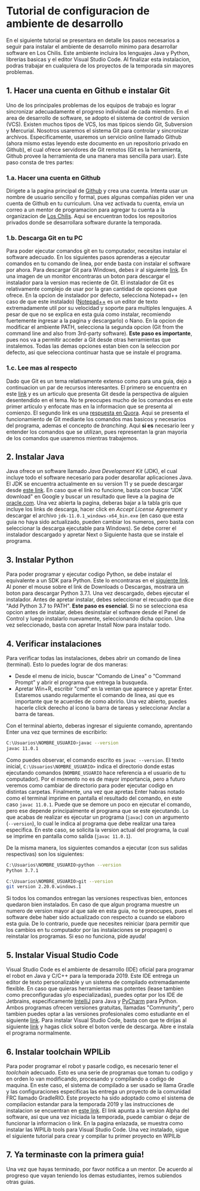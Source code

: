 # Tutorial de configuracion de ambiente de desarrollo

En el siguiente tutorial se presentara en detalle los pasos necesarios a seguir para instalar el ambiente de desarrollo minimo para desarrollar software en Los Chilis. Este ambiente incluira los lenguajes Java y Python, librerias basicas y el editor Visual Studio Code. Al finalizar esta instalacion, podras trabajar en cualquiera de los proyectos de la temporada sin mayores problemas.

## 1. Hacer una cuenta en Github e instalar Git

Uno de los principales problemas de los equipos de trabajo es lograr sincronizar adecuadamente el progreso individual de cada miembro. En el area de desarrollo de software, se adopto el sistema de control de version (VCS). Existen muchos tipos de VCS, los mas tipicos siendo Git, Subversion y Mercurial. Nosotros usaremos el sistema Git para controlar y sincronizar archivos. Especificamente, usaremos un servicio online llamado Github (ahora mismo estas leyendo este documento en un repositorio privado en Github), el cual ofrece servidores de Git remotos (Git es la herramienta, Github provee la herramienta de una manera mas sencilla para usar). Este paso consta de tres partes:

### 1.a. Hacer una cuenta en Github

Dirigete a la pagina principal de [Github](https://github.com/) y crea una cuenta. Intenta usar un nombre de usuario sencillo y formal, pues algunas compañias piden ver una cuenta de Github en tu curriculum. Una vez activada tu cuenta, envia un correo a un mentor de programacion para agregar tu cuenta a la organizacion de [Los Chilis](https://github.com/frc6955). Aqui se encuentran todos los repositorios privados donde se desarrollara software durante la temporada.

### 1.b. Descarga Git en tu PC

Para poder ejecutar comandos git en tu computador, necesitas instalar el software adecuado. En los siguientes pasos aprenderas a ejecutar comandos en tu comando de linea, por ende basta con instalar el software por ahora. Para descargar Git para Windows, debes ir al siguiente [link](https://git-scm.com/). En una imagen de un monitor encontraras un boton para descargar el instalador para la version mas reciente de Git. El instalador de Git es relativamente complejo de usar por la gran cantidad de opciones que ofrece. En la opcion de instalador por defecto, selecciona Notepad++ (en caso de que este instalado) ([Notepad++](https://notepad-plus-plus.org/) es un editor de texto extremadamente util por su velocidad y soporte para multiples lenguajes. A pesar de que no se explica en esta guia como instalar, recomiendo fuertemente ingresar a la pagina y descargarlo) o Nano. En la opcion de modificar el ambiente PATH, selecciona la segunda opcion (Git from the command line and also from 3rd-party software). **Este paso es importante**, pues nos va a permitir acceder a Git desde otras herramientas que instalemos. Todas las demas opciones estan bien con la seleccion por defecto, asi que selecciona continuar hasta que se instale el programa.

### 1.c. Lee mas al respecto

Dado que Git es un tema relativamente extenso como para una guia, dejo a continuacion un par de recursos interesantes. El primero se encuentra en este [link](http://anitacheng.com/git-for-non-developers) y es un articulo que presenta Git desde la perspectiva de alguien desentendido en el tema. No te preocupes mucho de los comandos en este primer articulo y enfocate mas en la informacion que se presenta al comienzo. El segundo link es una [respuesta en Quora](https://qr.ae/TUtx8q). Aqui se presenta el funcionamiento de Git mediante los comandos mas basicos y necesarios del programa, ademas el concepto de *branching*. Aqui **si es** necesario leer y entender los comandos que se utilizan, pues representan la gran mayoria de los comandos que usaremos mientras trabajemos.

## 2. Instalar Java

Java ofrece un software llamado *Java Development Kit* (JDK), el cual incluye todo el software necesario para poder desarollar aplicaciones Java. El JDK se encuentra actualmente en su version 11 y se puede descargar desde [este link](https://www.oracle.com/technetwork/java/javase/downloads/jdk11-downloads-5066655.html). En caso que el link no funcione, basta con buscar "JDK download" en Google y buscar un resultado que lleve a la pagina de [oracle.com](https://www.oracle.com/). Una vez abierta la pagina, deberas bajar a la tabla gris que incluye los links de descarga, hacer click en *Accept License Agreement* y descargar el archivo `jdk-11.0.1_windows-x64_bin.exe` (en caso que esta guia no haya sido actualizado, pueden cambiar los numeros, pero basta con seleccionar la descarga ejecutable para Windows). Se debe correr el instalador descargado y apretar Next o Siguiente hasta que se instale el programa.

## 3. Instalar Python

Para poder programar y ejecutar codigo Python, se debe instalar el equivalente a un SDK para Python. Este lo encontraras en el [siguiente link](https://www.python.org). Al poner el mouse sobre el link de Downloads o Descargas, mostrara un boton para descargar Python 3.7.1. Una vez descargado, debes ejecutar el instalador. Antes de apretar instalar, debes seleccionar el recuadro que dice "Add Python 3.7 to PATH". **Este paso es esencial**. Si no se selecciona esa opcion antes de instalar, debes desinstalar el software desde el Panel de Control y luego instalarlo nuevamente, seleccionando dicha opcion. Una vez seleccionado, basta con apretar Install Now para instalar todo.

## 4. Verificar instalaciones

Para verificar todas las instalaciones, debes abrir un comando de linea (terminal). Esto lo puedes lograr de dos maneras:
 * Desde el menu de inicio, buscar "Comando de Linea" o "Command Prompt" y abrir el programa que entrega la busqueda.
 * Apretar Win+R, escribir "cmd" en la ventan que aparece y apretar Enter.
Estaremos usando regularmente el comando de linea, asi que es importante que te acuerdes de como abrirlo. Una vez abierto, puedes hacerle click derecho al icono la barra de tareas y seleccionar Anclar a barra de tareas.

Con el terminal abierto, deberas ingresar el siguiente comando, aprentando Enter una vez que termines de escribirlo:

```bash
C:\Usuarios\NOMBRE_USUARIO>javac --version
javac 11.0.1
```
Como puedes observar, el comando escrito es `javac --version`. El texto inicial, `C:\Usuarios\NOMBRE_USUARIO>` indica el directorio donde estas ejecutando comandos (`NOMBRE_USUARIO` hace referencia a el usuario de tu computador). Por el momento no es de mayor importancia, pero a futuro veremos como cambiar de directorio para poder ejecutar codigo en distintas carpetas. Finalmente, una vez que apretas Enter habras notado como el terminal imprime en pantalla el resultado del comando, en este caso `javac 11.0.1`. Puede que se demore un poco en ejecutar el comando, pero ese depende principalmente el programa que se este ejecutando. Lo que acabas de realizar es ejecutar un programa (`javac`) con un argumento (`--version`), lo cual le indica al programa que debe realizar una tarea especifica. En este caso, se solicita la version actual del programa, la cual se imprime en pantalla como salida (`javac 11.0.1`).

De la misma manera, los siguientes comandos a ejecutar (con sus salidas respectivas) son los siguientes:
```bash
C:\Usuarios\NOMBRE_USUARIO>python --version
Python 3.7.1
```

```bash
C:\Usuarios\NOMBRE_USUARIO>git --version
git version 2.20.0.windows.1
```

Si todos los comandos entregan las versiones respectivas bien, entonces quedaron bien instalados. En caso de que algun programa muestre un numero de version mayor al que sale en esta guia, no te preocupes, pues el software debe haber sido actualizado con respecto a cuando se elaboro esta guia. De lo contrario, puede que necesites reiniciar (para permitir que los cambios en tu computador por las instalaciones se propagen) o reinstalar los programas. Si eso no funciona, pide ayuda!

## 5. Instalar Visual Studio Code

Visual Studio Code es el ambiente de desarrollo (IDE) oficial para programar el robot en Java y C/C++ para la temporada 2019. Este IDE entrega un editor de texto personalizable y un sistema de compilado extremadamente flexible. En caso que quieras herramientas mas potentes (lease tambien como preconfiguradas y/o especializadas), puedes optar por los IDE de Jetbrains, especificamente [IntelliJ](https://www.jetbrains.com/idea/) para Java y [PyCharm](https://www.jetbrains.com/pycharm/) para Python. Ambos programas ofrecen versiones gratuitas, llamadas "Community", pero tambien puedes optar a las versiones profesionales como estudiante en el siguiente [link](https://www.jetbrains.com/student/). Para instalar Visual Studio Code, basta con que te dirijas al siguiente [link](https://code.visualstudio.com/) y hagas click sobre el boton verde de descarga. Abre e instala el programa normalmente.

## 6. Instalar toolchain WPILib

Para poder programar el robot y pasarle codigo, es necesario tener el *toolchain* adecuado. Esto es una serie de programas que toman tu codigo y en orden lo van modificando, procesando y compilando a codigo de maquina. En este caso, el sistema de compilado a ser usado se llama Gradle y las configuraciones especificas las entrega un proyecto de la comunidad FRC llamado GradleRIO. Este proyecto ha sido adoptado como el sistema de compilacion estandar para la temporada 2019 y las instrucciones de instalacion se encuentran en [este link](https://wpilib.screenstepslive.com/s/currentCS/m/79833/l/932382-installing-vs-code). El link apunta a la version Alpha del software, asi que una vez iniciada la temporada, puede cambiar o dejar de funcionar la informacion o link. En la pagina enlazada, se muestra como instalar las WPILib tools para Visual Studio Code. Una vez instalado, sigue el siguiente tutorial para crear y compilar tu primer proyecto en WPILib

## 7. Ya terminaste con la primera guia!

Una vez que hayas terminado, por favor notifica a un mentor. De acuerdo al progreso que vayan teniendo los demas estudiantes, iremos subiendos otras guias.